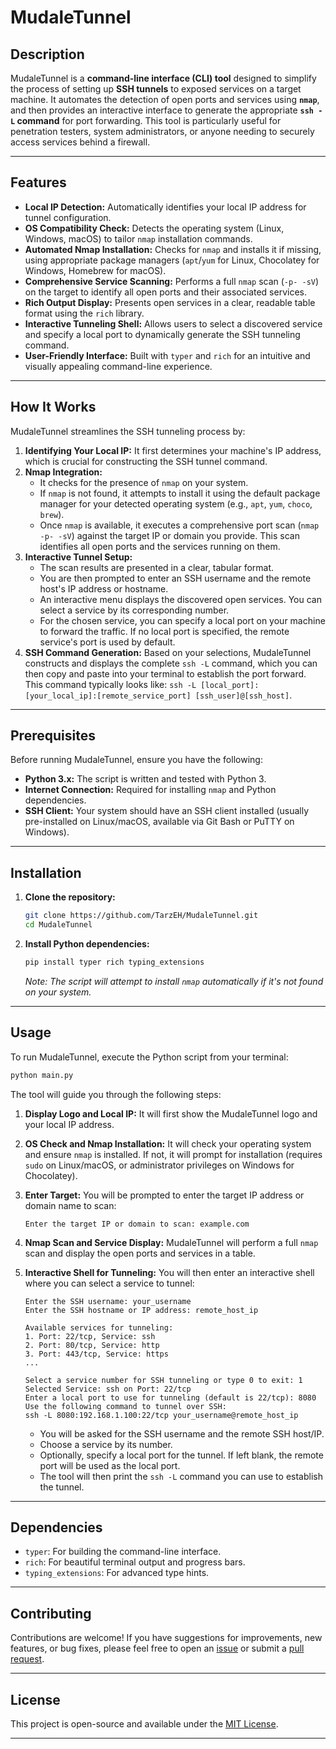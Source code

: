 # MudaleTunnel


## Description

MudaleTunnel is a **command-line interface (CLI) tool** designed to simplify the process of setting up **SSH tunnels** to exposed services on a target machine. It automates the detection of open ports and services using **`nmap`**, and then provides an interactive interface to generate the appropriate **`ssh -L` command** for port forwarding. This tool is particularly useful for penetration testers, system administrators, or anyone needing to securely access services behind a firewall.

-----

## Features

  * **Local IP Detection:** Automatically identifies your local IP address for tunnel configuration.
  * **OS Compatibility Check:** Detects the operating system (Linux, Windows, macOS) to tailor `nmap` installation commands.
  * **Automated Nmap Installation:** Checks for `nmap` and installs it if missing, using appropriate package managers (`apt`/`yum` for Linux, Chocolatey for Windows, Homebrew for macOS).
  * **Comprehensive Service Scanning:** Performs a full `nmap` scan (`-p- -sV`) on the target to identify all open ports and their associated services.
  * **Rich Output Display:** Presents open services in a clear, readable table format using the `rich` library.
  * **Interactive Tunneling Shell:** Allows users to select a discovered service and specify a local port to dynamically generate the SSH tunneling command.
  * **User-Friendly Interface:** Built with `typer` and `rich` for an intuitive and visually appealing command-line experience.

-----

## How It Works

MudaleTunnel streamlines the SSH tunneling process by:

1.  **Identifying Your Local IP:** It first determines your machine's IP address, which is crucial for constructing the SSH tunnel command.
2.  **Nmap Integration:**
      * It checks for the presence of `nmap` on your system.
      * If `nmap` is not found, it attempts to install it using the default package manager for your detected operating system (e.g., `apt`, `yum`, `choco`, `brew`).
      * Once `nmap` is available, it executes a comprehensive port scan (`nmap -p- -sV`) against the target IP or domain you provide. This scan identifies all open ports and the services running on them.
3.  **Interactive Tunnel Setup:**
      * The scan results are presented in a clear, tabular format.
      * You are then prompted to enter an SSH username and the remote host's IP address or hostname.
      * An interactive menu displays the discovered open services. You can select a service by its corresponding number.
      * For the chosen service, you can specify a local port on your machine to forward the traffic. If no local port is specified, the remote service's port is used by default.
4.  **SSH Command Generation:** Based on your selections, MudaleTunnel constructs and displays the complete `ssh -L` command, which you can then copy and paste into your terminal to establish the port forward. This command typically looks like: `ssh -L [local_port]:[your_local_ip]:[remote_service_port] [ssh_user]@[ssh_host]`.

-----

## Prerequisites

Before running MudaleTunnel, ensure you have the following:

  * **Python 3.x:** The script is written and tested with Python 3.
  * **Internet Connection:** Required for installing `nmap` and Python dependencies.
  * **SSH Client:** Your system should have an SSH client installed (usually pre-installed on Linux/macOS, available via Git Bash or PuTTY on Windows).

-----

## Installation

1.  **Clone the repository:**

    ```bash
    git clone https://github.com/TarzEH/MudaleTunnel.git
    cd MudaleTunnel
    ```

2.  **Install Python dependencies:**

    ```bash
    pip install typer rich typing_extensions
    ```

    *Note: The script will attempt to install `nmap` automatically if it's not found on your system.*

-----

## Usage

To run MudaleTunnel, execute the Python script from your terminal:

```bash
python main.py
```

The tool will guide you through the following steps:

1.  **Display Logo and Local IP:** It will first show the MudaleTunnel logo and your local IP address.

2.  **OS Check and Nmap Installation:** It will check your operating system and ensure `nmap` is installed. If not, it will prompt for installation (requires `sudo` on Linux/macOS, or administrator privileges on Windows for Chocolatey).

3.  **Enter Target:** You will be prompted to enter the target IP address or domain name to scan:

    ```
    Enter the target IP or domain to scan: example.com
    ```

4.  **Nmap Scan and Service Display:** MudaleTunnel will perform a full `nmap` scan and display the open ports and services in a table.

5.  **Interactive Shell for Tunneling:** You will then enter an interactive shell where you can select a service to tunnel:

    ```
    Enter the SSH username: your_username
    Enter the SSH hostname or IP address: remote_host_ip

    Available services for tunneling:
    1. Port: 22/tcp, Service: ssh
    2. Port: 80/tcp, Service: http
    3. Port: 443/tcp, Service: https
    ...

    Select a service number for SSH tunneling or type 0 to exit: 1
    Selected Service: ssh on Port: 22/tcp
    Enter a local port to use for tunneling (default is 22/tcp): 8080
    Use the following command to tunnel over SSH:
    ssh -L 8080:192.168.1.100:22/tcp your_username@remote_host_ip
    ```

      * You will be asked for the SSH username and the remote SSH host/IP.
      * Choose a service by its number.
      * Optionally, specify a local port for the tunnel. If left blank, the remote port will be used as the local port.
      * The tool will then print the `ssh -L` command you can use to establish the tunnel.

-----

## Dependencies

  * `typer`: For building the command-line interface.
  * `rich`: For beautiful terminal output and progress bars.
  * `typing_extensions`: For advanced type hints.

-----

## Contributing

Contributions are welcome\! If you have suggestions for improvements, new features, or bug fixes, please feel free to open an [issue](https://www.google.com/search?q=https://github.com/TarzEH/MudaleTunnel/issues) or submit a [pull request](https://www.google.com/search?q=https://github.com/TarzEH/MudaleTunnel/pulls).

-----

## License

This project is open-source and available under the [MIT License](https://opensource.org/licenses/MIT).

-----

